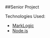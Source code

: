 ##Senior Project

Technologies Used:
* [MarkLogic](http://developer.marklogic.com/products)
* [Node.js](https://nodejs.org/en/)
